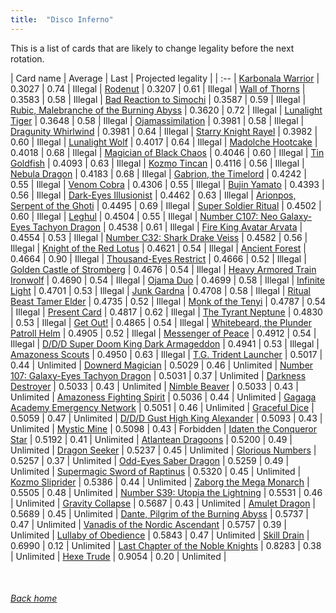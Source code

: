 ```yaml
---
title:  "Disco Inferno"
---
```


This is a list of cards that are likely to change legality before the next rotation.

| Card name | Average | Last | Projected legality |
| :-- |
[Karbonala Warrior](https://db.ygoprodeck.com/card/?search=Karbonala%20Warrior) | 0.3027 | 0.74 | Illegal |
[Rodenut](https://db.ygoprodeck.com/card/?search=Rodenut) | 0.3207 | 0.61 | Illegal |
[Wall of Thorns](https://db.ygoprodeck.com/card/?search=Wall%20of%20Thorns) | 0.3583 | 0.58 | Illegal |
[Bad Reaction to Simochi](https://db.ygoprodeck.com/card/?search=Bad%20Reaction%20to%20Simochi) | 0.3587 | 0.59 | Illegal |
[Rubic, Malebranche of the Burning Abyss](https://db.ygoprodeck.com/card/?search=Rubic,%20Malebranche%20of%20the%20Burning%20Abyss) | 0.3620 | 0.72 | Illegal |
[Lunalight Tiger](https://db.ygoprodeck.com/card/?search=Lunalight%20Tiger) | 0.3648 | 0.58 | Illegal |
[Ojamassimilation](https://db.ygoprodeck.com/card/?search=Ojamassimilation) | 0.3981 | 0.58 | Illegal |
[Dragunity Whirlwind](https://db.ygoprodeck.com/card/?search=Dragunity%20Whirlwind) | 0.3981 | 0.64 | Illegal |
[Starry Knight Rayel](https://db.ygoprodeck.com/card/?search=Starry%20Knight%20Rayel) | 0.3982 | 0.60 | Illegal |
[Lunalight Wolf](https://db.ygoprodeck.com/card/?search=Lunalight%20Wolf) | 0.4017 | 0.64 | Illegal |
[Madolche Hootcake](https://db.ygoprodeck.com/card/?search=Madolche%20Hootcake) | 0.4018 | 0.68 | Illegal |
[Magician of Black Chaos](https://db.ygoprodeck.com/card/?search=Magician%20of%20Black%20Chaos) | 0.4046 | 0.60 | Illegal |
[Tin Goldfish](https://db.ygoprodeck.com/card/?search=Tin%20Goldfish) | 0.4093 | 0.63 | Illegal |
[Kozmo Tincan](https://db.ygoprodeck.com/card/?search=Kozmo%20Tincan) | 0.4116 | 0.56 | Illegal |
[Nebula Dragon](https://db.ygoprodeck.com/card/?search=Nebula%20Dragon) | 0.4183 | 0.68 | Illegal |
[Gabrion, the Timelord](https://db.ygoprodeck.com/card/?search=Gabrion,%20the%20Timelord) | 0.4242 | 0.55 | Illegal |
[Venom Cobra](https://db.ygoprodeck.com/card/?search=Venom%20Cobra) | 0.4306 | 0.55 | Illegal |
[Bujin Yamato](https://db.ygoprodeck.com/card/?search=Bujin%20Yamato) | 0.4393 | 0.56 | Illegal |
[Dark-Eyes Illusionist](https://db.ygoprodeck.com/card/?search=Dark-Eyes%20Illusionist) | 0.4462 | 0.63 | Illegal |
[Arionpos, Serpent of the Ghoti](https://db.ygoprodeck.com/card/?search=Arionpos,%20Serpent%20of%20the%20Ghoti) | 0.4495 | 0.69 | Illegal |
[Super Soldier Ritual](https://db.ygoprodeck.com/card/?search=Super%20Soldier%20Ritual) | 0.4502 | 0.60 | Illegal |
[Leghul](https://db.ygoprodeck.com/card/?search=Leghul) | 0.4504 | 0.55 | Illegal |
[Number C107: Neo Galaxy-Eyes Tachyon Dragon](https://db.ygoprodeck.com/card/?search=Number%20C107:%20Neo%20Galaxy-Eyes%20Tachyon%20Dragon) | 0.4538 | 0.61 | Illegal |
[Fire King Avatar Arvata](https://db.ygoprodeck.com/card/?search=Fire%20King%20Avatar%20Arvata) | 0.4554 | 0.53 | Illegal |
[Number C32: Shark Drake Veiss](https://db.ygoprodeck.com/card/?search=Number%20C32:%20Shark%20Drake%20Veiss) | 0.4582 | 0.56 | Illegal |
[Knight of the Red Lotus](https://db.ygoprodeck.com/card/?search=Knight%20of%20the%20Red%20Lotus) | 0.4621 | 0.54 | Illegal |
[Ancient Forest](https://db.ygoprodeck.com/card/?search=Ancient%20Forest) | 0.4664 | 0.90 | Illegal |
[Thousand-Eyes Restrict](https://db.ygoprodeck.com/card/?search=Thousand-Eyes%20Restrict) | 0.4666 | 0.52 | Illegal |
[Golden Castle of Stromberg](https://db.ygoprodeck.com/card/?search=Golden%20Castle%20of%20Stromberg) | 0.4676 | 0.54 | Illegal |
[Heavy Armored Train Ironwolf](https://db.ygoprodeck.com/card/?search=Heavy%20Armored%20Train%20Ironwolf) | 0.4690 | 0.54 | Illegal |
[Ojama Duo](https://db.ygoprodeck.com/card/?search=Ojama%20Duo) | 0.4699 | 0.58 | Illegal |
[Infinite Light](https://db.ygoprodeck.com/card/?search=Infinite%20Light) | 0.4701 | 0.53 | Illegal |
[Junk Gardna](https://db.ygoprodeck.com/card/?search=Junk%20Gardna) | 0.4708 | 0.58 | Illegal |
[Ritual Beast Tamer Elder](https://db.ygoprodeck.com/card/?search=Ritual%20Beast%20Tamer%20Elder) | 0.4735 | 0.52 | Illegal |
[Monk of the Tenyi](https://db.ygoprodeck.com/card/?search=Monk%20of%20the%20Tenyi) | 0.4787 | 0.54 | Illegal |
[Present Card](https://db.ygoprodeck.com/card/?search=Present%20Card) | 0.4817 | 0.62 | Illegal |
[The Tyrant Neptune](https://db.ygoprodeck.com/card/?search=The%20Tyrant%20Neptune) | 0.4830 | 0.53 | Illegal |
[Get Out!](https://db.ygoprodeck.com/card/?search=Get%20Out!) | 0.4865 | 0.54 | Illegal |
[Whitebeard, the Plunder Patroll Helm](https://db.ygoprodeck.com/card/?search=Whitebeard,%20the%20Plunder%20Patroll%20Helm) | 0.4905 | 0.52 | Illegal |
[Messenger of Peace](https://db.ygoprodeck.com/card/?search=Messenger%20of%20Peace) | 0.4912 | 0.54 | Illegal |
[D/D/D Super Doom King Dark Armageddon](https://db.ygoprodeck.com/card/?search=D/D/D%20Super%20Doom%20King%20Dark%20Armageddon) | 0.4941 | 0.53 | Illegal |
[Amazoness Scouts](https://db.ygoprodeck.com/card/?search=Amazoness%20Scouts) | 0.4950 | 0.63 | Illegal |
[T.G. Trident Launcher](https://db.ygoprodeck.com/card/?search=T.G.%20Trident%20Launcher) | 0.5017 | 0.44 | Unlimited |
[Downerd Magician](https://db.ygoprodeck.com/card/?search=Downerd%20Magician) | 0.5029 | 0.46 | Unlimited |
[Number 107: Galaxy-Eyes Tachyon Dragon](https://db.ygoprodeck.com/card/?search=Number%20107:%20Galaxy-Eyes%20Tachyon%20Dragon) | 0.5031 | 0.37 | Unlimited |
[Darkness Destroyer](https://db.ygoprodeck.com/card/?search=Darkness%20Destroyer) | 0.5033 | 0.43 | Unlimited |
[Nimble Beaver](https://db.ygoprodeck.com/card/?search=Nimble%20Beaver) | 0.5033 | 0.43 | Unlimited |
[Amazoness Fighting Spirit](https://db.ygoprodeck.com/card/?search=Amazoness%20Fighting%20Spirit) | 0.5036 | 0.44 | Unlimited |
[Gagaga Academy Emergency Network](https://db.ygoprodeck.com/card/?search=Gagaga%20Academy%20Emergency%20Network) | 0.5051 | 0.46 | Unlimited |
[Graceful Dice](https://db.ygoprodeck.com/card/?search=Graceful%20Dice) | 0.5059 | 0.47 | Unlimited |
[D/D/D Gust High King Alexander](https://db.ygoprodeck.com/card/?search=D/D/D%20Gust%20High%20King%20Alexander) | 0.5093 | 0.43 | Unlimited |
[Mystic Mine](https://db.ygoprodeck.com/card/?search=Mystic%20Mine) | 0.5098 | 0.43 | Forbidden |
[Idaten the Conqueror Star](https://db.ygoprodeck.com/card/?search=Idaten%20the%20Conqueror%20Star) | 0.5192 | 0.41 | Unlimited |
[Atlantean Dragoons](https://db.ygoprodeck.com/card/?search=Atlantean%20Dragoons) | 0.5200 | 0.49 | Unlimited |
[Dragon Seeker](https://db.ygoprodeck.com/card/?search=Dragon%20Seeker) | 0.5237 | 0.45 | Unlimited |
[Glorious Numbers](https://db.ygoprodeck.com/card/?search=Glorious%20Numbers) | 0.5257 | 0.37 | Unlimited |
[Odd-Eyes Saber Dragon](https://db.ygoprodeck.com/card/?search=Odd-Eyes%20Saber%20Dragon) | 0.5259 | 0.49 | Unlimited |
[Supermagic Sword of Raptinus](https://db.ygoprodeck.com/card/?search=Supermagic%20Sword%20of%20Raptinus) | 0.5320 | 0.45 | Unlimited |
[Kozmo Sliprider](https://db.ygoprodeck.com/card/?search=Kozmo%20Sliprider) | 0.5386 | 0.44 | Unlimited |
[Zaborg the Mega Monarch](https://db.ygoprodeck.com/card/?search=Zaborg%20the%20Mega%20Monarch) | 0.5505 | 0.48 | Unlimited |
[Number S39: Utopia the Lightning](https://db.ygoprodeck.com/card/?search=Number%20S39:%20Utopia%20the%20Lightning) | 0.5531 | 0.46 | Unlimited |
[Gravity Collapse](https://db.ygoprodeck.com/card/?search=Gravity%20Collapse) | 0.5687 | 0.43 | Unlimited |
[Amulet Dragon](https://db.ygoprodeck.com/card/?search=Amulet%20Dragon) | 0.5689 | 0.45 | Unlimited |
[Dante, Pilgrim of the Burning Abyss](https://db.ygoprodeck.com/card/?search=Dante,%20Pilgrim%20of%20the%20Burning%20Abyss) | 0.5737 | 0.47 | Unlimited |
[Vanadis of the Nordic Ascendant](https://db.ygoprodeck.com/card/?search=Vanadis%20of%20the%20Nordic%20Ascendant) | 0.5757 | 0.39 | Unlimited |
[Lullaby of Obedience](https://db.ygoprodeck.com/card/?search=Lullaby%20of%20Obedience) | 0.5843 | 0.47 | Unlimited |
[Skill Drain](https://db.ygoprodeck.com/card/?search=Skill%20Drain) | 0.6990 | 0.12 | Unlimited |
[Last Chapter of the Noble Knights](https://db.ygoprodeck.com/card/?search=Last%20Chapter%20of%20the%20Noble%20Knights) | 0.8283 | 0.38 | Unlimited |
[Hexe Trude](https://db.ygoprodeck.com/card/?search=Hexe%20Trude) | 0.9054 | 0.20 | Unlimited |

<br>

###### [Back home](index)